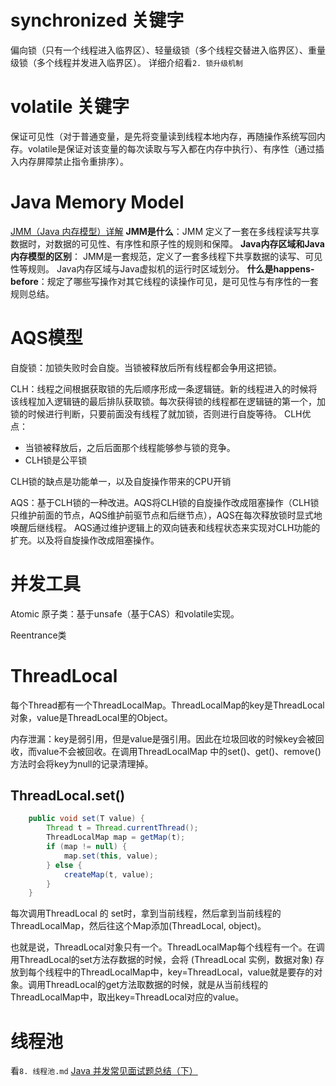 # synchronized 关键字
偏向锁（只有一个线程进入临界区）、轻量级锁（多个线程交替进入临界区）、重量级锁（多个线程并发进入临界区）。
详细介绍看`2. 锁升级机制`

# volatile 关键字
保证可见性（对于普通变量，是先将变量读到线程本地内存，再随操作系统写回内存。volatile是保证对该变量的每次读取与写入都在内存中执行）、有序性（通过插入内存屏障禁止指令重排序）。

# Java Memory Model
[JMM（Java 内存模型）详解](https://javaguide.cn/java/concurrent/jmm.html#jmm-java-memory-model)
**JMM是什么**：JMM 定义了一套在多线程读写共享数据时，对数据的可见性、有序性和原子性的规则和保障。
**Java内存区域和Java内存模型的区别**：
JMM是一套规范，定义了一套多线程下共享数据的读写、可见性等规则。
Java内存区域与Java虚拟机的运行时区域划分。
**什么是happens-before**：规定了哪些写操作对其它线程的读操作可见，是可见性与有序性的一套规则总结。

# AQS模型

自旋锁：加锁失败时会自旋。当锁被释放后所有线程都会争用这把锁。

CLH：线程之间根据获取锁的先后顺序形成一条逻辑链。新的线程进入的时候将该线程加入逻辑链的最后排队获取锁。每次获得锁的线程都在逻辑链的第一个，加锁的时候进行判断，只要前面没有线程了就加锁，否则进行自旋等待。
CLH优点：
* 当锁被释放后，之后后面那个线程能够参与锁的竞争。
* CLH锁是公平锁

CLH锁的缺点是功能单一，以及自旋操作带来的CPU开销

AQS：基于CLH锁的一种改进。AQS将CLH锁的自旋操作改成阻塞操作（CLH锁只维护前面的节点，AQS维护前驱节点和后继节点），AQS在每次释放锁时显式地唤醒后继线程。
AQS通过维护逻辑上的双向链表和线程状态来实现对CLH功能的扩充。以及将自旋操作改成阻塞操作。

# 并发工具
Atomic 原子类：基于unsafe（基于CAS）和volatile实现。

Reentrance类

# ThreadLocal
每个Thread都有一个ThreadLocalMap。ThreadLocalMap的key是ThreadLocal对象，value是ThreadLocal里的Object。

内存泄漏：key是弱引用，但是value是强引用。因此在垃圾回收的时候key会被回收，而value不会被回收。在调用ThreadLocalMap 中的set()、get()、remove()方法时会将key为null的记录清理掉。



## ThreadLocal.set()
```java
    public void set(T value) {
        Thread t = Thread.currentThread();
        ThreadLocalMap map = getMap(t);
        if (map != null) {
            map.set(this, value);
        } else {
            createMap(t, value);
        }
    }
```
每次调用ThreadLocal 的 set时，拿到当前线程，然后拿到当前线程的ThreadLocalMap，然后往这个Map添加(ThreadLocal, object)。

也就是说，ThreadLocal对象只有一个。ThreadLocalMap每个线程有一个。在调用ThreadLocal的set方法存数据的时候，会将 (ThreadLocal 实例，数据对象) 存放到每个线程中的ThreadLocalMap中，key=ThreadLocal，value就是要存的对象。调用ThreadLocal的get方法取数据的时候，就是从当前线程的ThreadLocalMap中，取出key=ThreadLocal对应的value。

# 线程池
看`8. 线程池.md`
[Java 并发常见面试题总结（下）](https://javaguide.cn/java/concurrent/java-concurrent-questions-03.html#%E7%BA%BF%E7%A8%8B%E6%B1%A0)